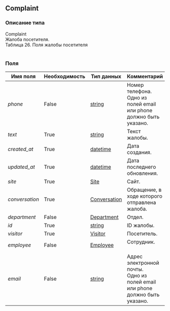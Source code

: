 
## Complaint

### Описание типа
Complaint<br/>Жалоба посетителя.<br/>Таблица 26. Поля жалобы посетителя<br/><br/>
### Поля

| Имя поля | Необходимость | Тип данных | Комментарий |
|---|---|---|---|
|*phone*|False|[string](/docs/types/string.md)|Номер телефона.<br/>Одно из полей email или phone должно быть указано.<br/>|
|*text*|True|[string](/docs/types/string.md)|Текст жалобы.<br/>|
|*created_at*|True|[datetime](/docs/types/datetime.md)|Дата создания.<br/>|
|*updated_at*|True|[datetime](/docs/types/datetime.md)|Дата последнего обновления.<br/>|
|*site*|True|[Site](/docs/types/Site.md)|Сайт.<br/>|
|*conversation*|True|[Conversation](/docs/types/Conversation.md)|Обращение, в ходе которого отправлена жалоба.<br/>|
|*department*|False|[Department](/docs/types/Department.md)|Отдел.<br/>|
|*id*|True|[string](/docs/types/string.md)|ID жалобы.<br/>|
|*visitor*|True|[Visitor](/docs/types/Visitor.md)|Посетитель.<br/>|
|*employee*|False|[Employee](/docs/types/Employee.md)|Сотрудник.<br/><br/>|
|*email*|False|[string](/docs/types/string.md)|Адрес электронной почты.<br/>Одно из полей email или phone должно быть указано.<br/>|
